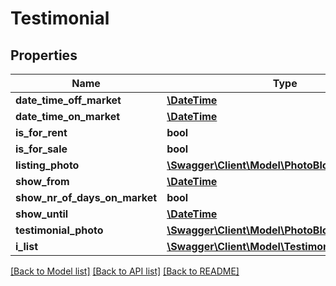 # Testimonial

## Properties
Name | Type | Description | Notes
------------ | ------------- | ------------- | -------------
**date_time_off_market** | [**\DateTime**](\DateTime.md) |  | [optional] 
**date_time_on_market** | [**\DateTime**](\DateTime.md) |  | [optional] 
**is_for_rent** | **bool** |  | 
**is_for_sale** | **bool** |  | 
**listing_photo** | [**\Swagger\Client\Model\PhotoBlob**](PhotoBlob.md) |  | [optional] 
**show_from** | [**\DateTime**](\DateTime.md) |  | [optional] 
**show_nr_of_days_on_market** | **bool** |  | 
**show_until** | [**\DateTime**](\DateTime.md) |  | [optional] 
**testimonial_photo** | [**\Swagger\Client\Model\PhotoBlob**](PhotoBlob.md) |  | [optional] 
**i_list** | [**\Swagger\Client\Model\TestimonialTranslation[]**](TestimonialTranslation.md) |  | [optional] 

[[Back to Model list]](../README.md#documentation-for-models) [[Back to API list]](../README.md#documentation-for-api-endpoints) [[Back to README]](../README.md)


